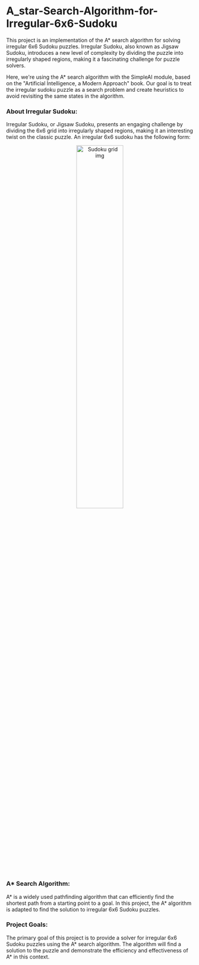 # A_star-Search-Algorithm-for-Irregular-6x6-Sudoku
This project is an implementation of the A* search algorithm for solving irregular 6x6 Sudoku puzzles. Irregular Sudoku, also known as Jigsaw Sudoku, introduces a new level of complexity by dividing the puzzle into irregularly shaped regions, making it a fascinating challenge for puzzle solvers.

Here, we're using the A* search algorithm with the SimpleAI module, based on the "Artificial Intelligence, a Modern Approach" book. Our goal is to treat the irregular sudoku puzzle as a search problem and create heuristics to avoid revisiting the same states in the algorithm.

### About Irregular Sudoku:

Irregular Sudoku, or Jigsaw Sudoku, presents an engaging challenge by dividing the 6x6 grid into irregularly shaped regions, making it an interesting twist on the classic puzzle.
An irregular 6x6 sudoku has the following form:
<div style='text-align: center';> <img src='https://i.pinimg.com/originals/d4/be/12/d4be12c7b28a340f370e7dfa99b5e141.png' alt='Sudoku grid img'  width='50%'> </div>

### A* Search Algorithm:

A* is a widely used pathfinding algorithm that can efficiently find the shortest path from a starting point to a goal. In this project, the A* algorithm is adapted to find the solution to irregular 6x6 Sudoku puzzles.

### Project Goals:

The primary goal of this project is to provide a solver for irregular 6x6 Sudoku puzzles using the A* search algorithm. The algorithm will find a solution to the puzzle and demonstrate the efficiency and effectiveness of A* in this context.
